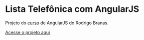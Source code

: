 # Lista Telefônica com AngularJS

Projeto do [curso](https://www.youtube.com/playlist?list=PLQCmSnNFVYnTD5p2fR4EXmtlR6jQJMbPb) de AngularJS do Rodrigo Branas.

[Acesse o projeto aqui](https://robertabononi.github.io/lista-telefonica-angularJS/)

